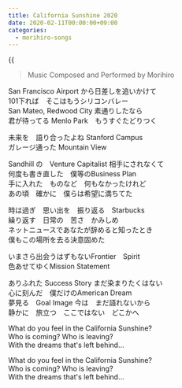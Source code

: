```yaml
---
title: California Sunshine 2020
date: 2020-02-11T00:00:00+09:00
categories:
  - morihiro-songs
---
```

{{<audio ca2020>}}

>Music Composed and Performed by Morihiro


San Francisco Airport から日差しを追いかけて  
101下れば　そこはもうシリコンバレー  
San Mateo, Redwood City 素通りしたなら  
君が待ってる Menlo Park　もうすぐたどりつく  
  
未来を　語り合ったよね Stanford Campus  
ガレージ通った Mountain View  
  
Sandhill の　Venture Capitalist 相手にされなくて  
何度も書き直した　僕等のBusiness Plan  
手に入れた　ものなど　何もなかったけれど  
あの頃　確かに　僕らは希望に満ちてた  
  
  
時は過ぎ　思い出を　振り返る　Starbucks  
繰り返す　日常の　苦さ　かみしめ  
ネットニュースであなたが辞めると知ったとき  
僕もこの場所を去る決意固めた  
  
いまさら出会うはずもないFrontier　Spirit  
色あせてゆくMission Statement  
  
ありふれた Success Story まだ染まりたくはない  
心に刻んだ　僕だけのAmerican Dream  
夢見る　Goal Image 今は　まだ語れないから  
静かに　旅立つ　ここではない　どこかへ  
  
What do you feel in the California Sunshine?  
Who is coming? Who is leaving?  
With the dreams that's left behind…  
  
What do you feel in the California Sunshine?  
Who is coming? Who is leaving?  
With the dreams that's left behind…  
  
